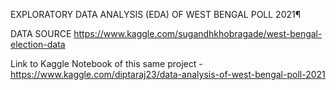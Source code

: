 EXPLORATORY DATA ANALYSIS (EDA) OF WEST BENGAL POLL 2021¶

DATA SOURCE   https://www.kaggle.com/sugandhkhobragade/west-bengal-election-data

Link to Kaggle Notebook of this same project - https://www.kaggle.com/diptaraj23/data-analysis-of-west-bengal-poll-2021 
